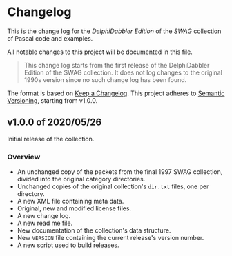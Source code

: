 # Changelog


This is the change log for the _DelphiDabbler Edition_ of the _SWAG_ collection of Pascal code and examples.

All notable changes to this project will be documented in this file.

> This change log starts from the first release of the DelphiDabbler Edition of the SWAG collection. It does not log changes to the original 1990s version since no such change log has been found.

The format is based on [Keep a Changelog](https://keepachangelog.com/en/1.0.0/). This project adheres to [Semantic Versioning](https://semver.org/spec/v2.0.0.html), starting from v1.0.0.


## v1.0.0 of 2020/05/26

Initial release of the collection.

### Overview

* An unchanged copy of the packets from the final 1997 SWAG collection, divided into the original category directories.
* Unchanged copies of the original collection's `dir.txt` files, one per directory.
* A new XML file containing meta data.
* Original, new and modified license files.
* A new change log.
* A new read me file.
* New documentation of the collection's data structure.
* New `VERSION` file containing the current release's version number.
* A new script used to build releases.
